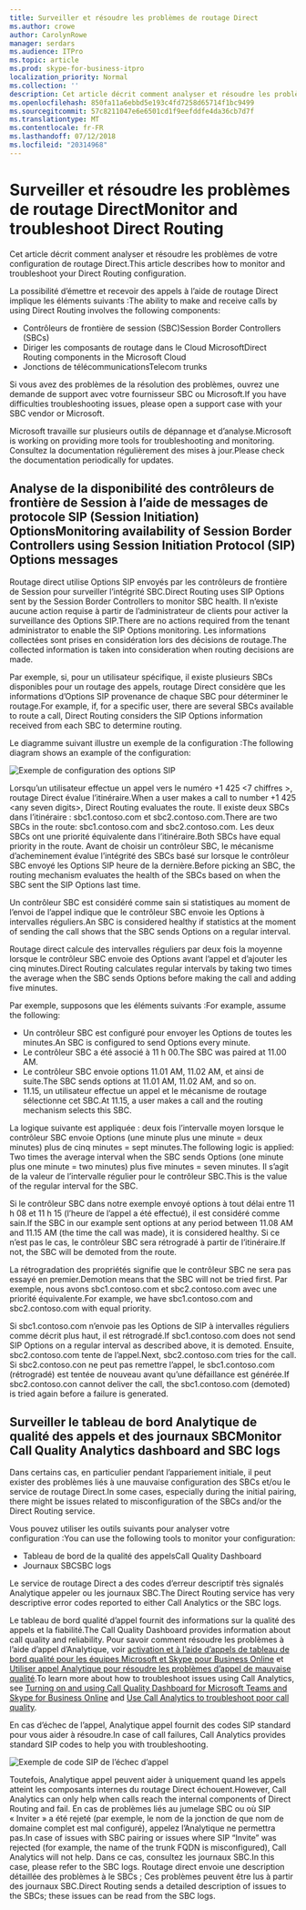 ```yaml
---
title: Surveiller et résoudre les problèmes de routage Direct
ms.author: crowe
author: CarolynRowe
manager: serdars
ms.audience: ITPro
ms.topic: article
ms.prod: skype-for-business-itpro
localization_priority: Normal
ms.collection: ''
description: Cet article décrit comment analyser et résoudre les problèmes de votre configuration de routage Direct.
ms.openlocfilehash: 850fa11a6ebbd5e193c4fd7258d65714f1bc9499
ms.sourcegitcommit: 57c8211047e6e6501cd1f9eefddfe4da36cb7d7f
ms.translationtype: MT
ms.contentlocale: fr-FR
ms.lasthandoff: 07/12/2018
ms.locfileid: "20314968"
---
```

# <a name="monitor-and-troubleshoot-direct-routing"></a><span data-ttu-id="914ad-103">Surveiller et résoudre les problèmes de routage Direct</span><span class="sxs-lookup"><span data-stu-id="914ad-103">Monitor and troubleshoot Direct Routing</span></span>

<span data-ttu-id="914ad-104">Cet article décrit comment analyser et résoudre les problèmes de votre configuration de routage Direct.</span><span class="sxs-lookup"><span data-stu-id="914ad-104">This article describes how to monitor and troubleshoot your Direct Routing configuration.</span></span> 

<span data-ttu-id="914ad-105">La possibilité d’émettre et recevoir des appels à l’aide de routage Direct implique les éléments suivants :</span><span class="sxs-lookup"><span data-stu-id="914ad-105">The ability to make and receive calls by using Direct Routing involves the following components:</span></span> 

- <span data-ttu-id="914ad-106">Contrôleurs de frontière de session (SBC)</span><span class="sxs-lookup"><span data-stu-id="914ad-106">Session Border Controllers (SBCs)</span></span> 
- <span data-ttu-id="914ad-107">Diriger les composants de routage dans le Cloud Microsoft</span><span class="sxs-lookup"><span data-stu-id="914ad-107">Direct Routing components in the Microsoft Cloud</span></span> 
- <span data-ttu-id="914ad-108">Jonctions de télécommunications</span><span class="sxs-lookup"><span data-stu-id="914ad-108">Telecom trunks</span></span> 

<span data-ttu-id="914ad-109">Si vous avez des problèmes de la résolution des problèmes, ouvrez une demande de support avec votre fournisseur SBC ou Microsoft.</span><span class="sxs-lookup"><span data-stu-id="914ad-109">If you have difficulties troubleshooting issues, please open a support case with your SBC vendor or Microsoft.</span></span> 

<span data-ttu-id="914ad-110">Microsoft travaille sur plusieurs outils de dépannage et d’analyse.</span><span class="sxs-lookup"><span data-stu-id="914ad-110">Microsoft is working on providing more tools for troubleshooting and monitoring.</span></span> <span data-ttu-id="914ad-111">Consultez la documentation régulièrement des mises à jour.</span><span class="sxs-lookup"><span data-stu-id="914ad-111">Please check the documentation periodically for updates.</span></span> 

## <a name="monitoring-availability-of-session-border-controllers-using-session-initiation-protocol-sip-options-messages"></a><span data-ttu-id="914ad-112">Analyse de la disponibilité des contrôleurs de frontière de Session à l’aide de messages de protocole SIP (Session Initiation) Options</span><span class="sxs-lookup"><span data-stu-id="914ad-112">Monitoring availability of Session Border Controllers using Session Initiation Protocol (SIP) Options messages</span></span>

<span data-ttu-id="914ad-113">Routage direct utilise Options SIP envoyés par les contrôleurs de frontière de Session pour surveiller l’intégrité SBC.</span><span class="sxs-lookup"><span data-stu-id="914ad-113">Direct Routing uses SIP Options sent by the Session Border Controllers to monitor SBC health.</span></span> <span data-ttu-id="914ad-114">Il n’existe aucune action requise à partir de l’administrateur de clients pour activer la surveillance des Options SIP.</span><span class="sxs-lookup"><span data-stu-id="914ad-114">There are no actions required from the tenant administrator to enable the SIP Options monitoring.</span></span> <span data-ttu-id="914ad-115">Les informations collectées sont prises en considération lors des décisions de routage.</span><span class="sxs-lookup"><span data-stu-id="914ad-115">The collected information is taken into consideration when routing decisions are made.</span></span> 

<span data-ttu-id="914ad-116">Par exemple, si, pour un utilisateur spécifique, il existe plusieurs SBCs disponibles pour un routage des appels, routage Direct considère que les informations d’Options SIP provenance de chaque SBC pour déterminer le routage.</span><span class="sxs-lookup"><span data-stu-id="914ad-116">For example, if, for a specific user, there are several SBCs available to route a call, Direct Routing considers the SIP Options information received from each SBC to determine routing.</span></span> 

<span data-ttu-id="914ad-117">Le diagramme suivant illustre un exemple de la configuration :</span><span class="sxs-lookup"><span data-stu-id="914ad-117">The following diagram shows an example of the configuration:</span></span> 

![Exemple de configuration des options SIP](media/sip-options-config-example.png)

<span data-ttu-id="914ad-119">Lorsqu’un utilisateur effectue un appel vers le numéro +1 425 \<7 chiffres >, routage Direct évalue l’itinéraire.</span><span class="sxs-lookup"><span data-stu-id="914ad-119">When a user makes a call to number +1 425 \<any seven digits>, Direct Routing evaluates the route.</span></span> <span data-ttu-id="914ad-120">Il existe deux SBCs dans l’itinéraire : sbc1.contoso.com et sbc2.contoso.com.</span><span class="sxs-lookup"><span data-stu-id="914ad-120">There are two SBCs in the route: sbc1.contoso.com and sbc2.contoso.com.</span></span> <span data-ttu-id="914ad-121">Les deux SBCs ont une priorité équivalente dans l’itinéraire.</span><span class="sxs-lookup"><span data-stu-id="914ad-121">Both SBCs have equal priority in the route.</span></span> <span data-ttu-id="914ad-122">Avant de choisir un contrôleur SBC, le mécanisme d’acheminement évalue l’intégrité des SBCs basé sur lorsque le contrôleur SBC envoyé les Options SIP heure de la dernière.</span><span class="sxs-lookup"><span data-stu-id="914ad-122">Before picking an SBC, the routing mechanism evaluates the health of the SBCs based on when the SBC sent the SIP Options last time.</span></span> 

<span data-ttu-id="914ad-123">Un contrôleur SBC est considéré comme sain si statistiques au moment de l’envoi de l’appel indique que le contrôleur SBC envoie les Options à intervalles réguliers.</span><span class="sxs-lookup"><span data-stu-id="914ad-123">An SBC is considered healthy if statistics at the moment of sending the call shows that the SBC sends Options on a regular interval.</span></span>  

<span data-ttu-id="914ad-124">Routage direct calcule des intervalles réguliers par deux fois la moyenne lorsque le contrôleur SBC envoie des Options avant l’appel et d’ajouter les cinq minutes.</span><span class="sxs-lookup"><span data-stu-id="914ad-124">Direct Routing calculates regular intervals by taking two times the average when the SBC sends Options before making the call and adding five minutes.</span></span> 

<span data-ttu-id="914ad-125">Par exemple, supposons que les éléments suivants :</span><span class="sxs-lookup"><span data-stu-id="914ad-125">For example, assume the following:</span></span> 

- <span data-ttu-id="914ad-126">Un contrôleur SBC est configuré pour envoyer les Options de toutes les minutes.</span><span class="sxs-lookup"><span data-stu-id="914ad-126">An SBC is configured to send Options every minute.</span></span> 
- <span data-ttu-id="914ad-127">Le contrôleur SBC a été associé à 11 h 00.</span><span class="sxs-lookup"><span data-stu-id="914ad-127">The SBC was paired at 11.00 AM.</span></span>  
- <span data-ttu-id="914ad-128">Le contrôleur SBC envoie options 11.01 AM, 11.02 AM, et ainsi de suite.</span><span class="sxs-lookup"><span data-stu-id="914ad-128">The SBC sends options at 11.01 AM, 11.02 AM, and so on.</span></span>  
- <span data-ttu-id="914ad-129">11.15, un utilisateur effectue un appel et le mécanisme de routage sélectionne cet SBC.</span><span class="sxs-lookup"><span data-stu-id="914ad-129">At 11.15, a user makes a call and the routing mechanism selects this SBC.</span></span> 

<span data-ttu-id="914ad-130">La logique suivante est appliquée : deux fois l’intervalle moyen lorsque le contrôleur SBC envoie Options (une minute plus une minute = deux minutes) plus de cinq minutes = sept minutes.</span><span class="sxs-lookup"><span data-stu-id="914ad-130">The following logic is applied: Two times the average interval when the SBC sends Options (one minute plus one minute = two minutes) plus five minutes = seven minutes.</span></span> <span data-ttu-id="914ad-131">Il s’agit de la valeur de l’intervalle régulier pour le contrôleur SBC.</span><span class="sxs-lookup"><span data-stu-id="914ad-131">This is the value of the regular interval for the SBC.</span></span>
 
<span data-ttu-id="914ad-132">Si le contrôleur SBC dans notre exemple envoyé options à tout délai entre 11 h 08 et 11 h 15 (l’heure de l’appel a été effectué), il est considéré comme sain.</span><span class="sxs-lookup"><span data-stu-id="914ad-132">If the SBC in our example sent options at any period between 11.08 AM and 11.15 AM (the time the call was made), it is considered healthy.</span></span> <span data-ttu-id="914ad-133">Si ce n’est pas le cas, le contrôleur SBC sera rétrogradé à partir de l’itinéraire.</span><span class="sxs-lookup"><span data-stu-id="914ad-133">If not, the SBC will be demoted from the route.</span></span> 

<span data-ttu-id="914ad-134">La rétrogradation des propriétés signifie que le contrôleur SBC ne sera pas essayé en premier.</span><span class="sxs-lookup"><span data-stu-id="914ad-134">Demotion means that the SBC will not be tried first.</span></span> <span data-ttu-id="914ad-135">Par exemple, nous avons sbc1.contoso.com et sbc2.contoso.com avec une priorité équivalente.</span><span class="sxs-lookup"><span data-stu-id="914ad-135">For example, we have sbc1.contoso.com and sbc2.contoso.com with equal priority.</span></span>  

<span data-ttu-id="914ad-136">Si sbc1.contoso.com n’envoie pas les Options de SIP à intervalles réguliers comme décrit plus haut, il est rétrogradé.</span><span class="sxs-lookup"><span data-stu-id="914ad-136">If sbc1.contoso.com does not send SIP Options on a regular interval as described above, it is demoted.</span></span> <span data-ttu-id="914ad-137">Ensuite, sbc2.contoso.com tente de l’appel.</span><span class="sxs-lookup"><span data-stu-id="914ad-137">Next, sbc2.contoso.com tries for the call.</span></span> <span data-ttu-id="914ad-138">Si sbc2.contoso.con ne peut pas remettre l’appel, le sbc1.contoso.com (rétrogradé) est tentée de nouveau avant qu’une défaillance est générée.</span><span class="sxs-lookup"><span data-stu-id="914ad-138">If sbc2.contoso.con cannot deliver the call, the sbc1.contoso.com (demoted) is tried again before a failure is generated.</span></span> 

## <a name="monitor-call-quality-analytics-dashboard-and-sbc-logs"></a><span data-ttu-id="914ad-139">Surveiller le tableau de bord Analytique de qualité des appels et des journaux SBC</span><span class="sxs-lookup"><span data-stu-id="914ad-139">Monitor Call Quality Analytics dashboard and SBC logs</span></span> 
 
<span data-ttu-id="914ad-140">Dans certains cas, en particulier pendant l’appariement initiale, il peut exister des problèmes liés à une mauvaise configuration des SBCs et/ou le service de routage Direct.</span><span class="sxs-lookup"><span data-stu-id="914ad-140">In some cases, especially during the initial pairing, there might be issues related to misconfiguration of the SBCs and/or the Direct Routing service.</span></span> 

<span data-ttu-id="914ad-141">Vous pouvez utiliser les outils suivants pour analyser votre configuration :</span><span class="sxs-lookup"><span data-stu-id="914ad-141">You can use the following tools to monitor your configuration:</span></span>  
 
- <span data-ttu-id="914ad-142">Tableau de bord de la qualité des appels</span><span class="sxs-lookup"><span data-stu-id="914ad-142">Call Quality Dashboard</span></span> 
- <span data-ttu-id="914ad-143">Journaux SBC</span><span class="sxs-lookup"><span data-stu-id="914ad-143">SBC logs</span></span> 

<span data-ttu-id="914ad-144">Le service de routage Direct a des codes d’erreur descriptif très signalés Analytique appeler ou les journaux SBC.</span><span class="sxs-lookup"><span data-stu-id="914ad-144">The Direct Routing service has very descriptive error codes reported to either Call Analytics or the SBC logs.</span></span> 

<span data-ttu-id="914ad-145">Le tableau de bord qualité d’appel fournit des informations sur la qualité des appels et la fiabilité.</span><span class="sxs-lookup"><span data-stu-id="914ad-145">The Call Quality Dashboard provides information about call quality and reliability.</span></span> <span data-ttu-id="914ad-146">Pour savoir comment résoudre les problèmes à l’aide d’appel d’Analytique, voir [activation et à l’aide d’appels de tableau de bord qualité pour les équipes Microsoft et Skype pour Business Online](https://docs.microsoft.com/en-us/SkypeForBusiness/using-call-quality-in-your-organization/turning-on-and-using-call-quality-dashboard) et [Utiliser appel Analytique pour résoudre les problèmes d’appel de mauvaise qualité](https://docs.microsoft.com/en-us/SkypeForBusiness/using-call-quality-in-your-organization/use-call-analytics-to-troubleshoot-poor-call-quality).</span><span class="sxs-lookup"><span data-stu-id="914ad-146">To learn more about how to troubleshoot issues using Call Analytics, see [Turning on and using Call Quality Dashboard for Microsoft Teams and Skype for Business Online](https://docs.microsoft.com/en-us/SkypeForBusiness/using-call-quality-in-your-organization/turning-on-and-using-call-quality-dashboard) and [Use Call Analytics to troubleshoot poor call quality](https://docs.microsoft.com/en-us/SkypeForBusiness/using-call-quality-in-your-organization/use-call-analytics-to-troubleshoot-poor-call-quality).</span></span> 

<span data-ttu-id="914ad-147">En cas d’échec de l’appel, Analytique appel fournit des codes SIP standard pour vous aider à résoudre.</span><span class="sxs-lookup"><span data-stu-id="914ad-147">In case of call failures, Call Analytics provides standard SIP codes to help you with troubleshooting.</span></span> 

![Exemple de code SIP de l’échec d’appel](media/failed-response-code.png)

<span data-ttu-id="914ad-149">Toutefois, Analytique appel peuvent aider à uniquement quand les appels atteint les composants internes du routage Direct échouent.</span><span class="sxs-lookup"><span data-stu-id="914ad-149">However, Call Analytics can only help when calls reach the internal components of Direct Routing and fail.</span></span> <span data-ttu-id="914ad-150">En cas de problèmes liés au jumelage SBC ou où SIP « Inviter » a été rejeté (par exemple, le nom de la jonction de que nom de domaine complet est mal configuré), appelez l’Analytique ne permettra pas.</span><span class="sxs-lookup"><span data-stu-id="914ad-150">In case of issues with SBC pairing or issues where SIP “Invite” was rejected (for example, the name of the trunk FQDN is misconfigured), Call Analytics will not help.</span></span> <span data-ttu-id="914ad-151">Dans ce cas, consultez les journaux SBC.</span><span class="sxs-lookup"><span data-stu-id="914ad-151">In this case, please refer to the SBC logs.</span></span> <span data-ttu-id="914ad-152">Routage direct envoie une description détaillée des problèmes à le SBCs ; Ces problèmes peuvent être lus à partir des journaux SBC.</span><span class="sxs-lookup"><span data-stu-id="914ad-152">Direct Routing sends a detailed description of issues to the SBCs; these issues can be read from the SBC logs.</span></span> 

